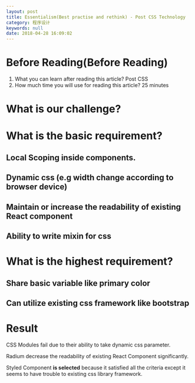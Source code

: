 ```yaml
---
layout: post
title: Essentialism(Best practise and rethink) - Post CSS Technology
category: 程序设计
keywords: null
date: 2018-04-28 16:09:02
---
```


# Before Reading(Before Reading)

1.  What you can learn after reading this article? Post CSS
2.  How much time you will use for reading this article? 25 minutes

# What is our challenge?

# What is the basic requirement?

## Local Scoping inside components.

## Dynamic css (e.g width change according to browser device)

## Maintain or increase the readability of existing React component

## Ability to write mixin for css

# What is the highest requirement?

## Share basic variable like primary color

## Can utilize existing css framework like bootstrap

# Result

CSS Modules fail due to their ability to take dynamic css parameter.

Radium decrease the readability of existing React Component significantly.

Styled Component **is selected** because it satisfied all the criteria except it seems to have trouble to existing css library framework.
